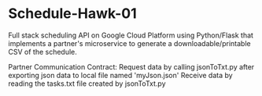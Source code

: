 # Schedule-Hawk-01
Full stack scheduling API on Google Cloud Platform using Python/Flask that implements a partner's microservice to generate a downloadable/printable 
CSV of the schedule.

Partner Communication Contract:
Request data by calling jsonToTxt.py after exporting json data to local file named 'myJson.json'
Receive data by reading the tasks.txt file created by jsonToTxt.py


